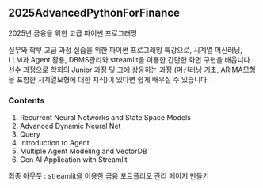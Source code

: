 ## 2025AdvancedPythonForFinance
2025년 금융을 위한 고급 파이썬 프로그래밍

실무와 학부 고급 과정 실습을 위한 파이썬 프로그래밍 특강으로, 시계열 머신러닝, LLM과 Agent 활용, DBMS관리와 streamlit을 이용한 간단한 화면 구현을 배웁니다.
선수 과정으로 학회의 Junior 과정 및 그에 상응하는 과정 (머신러닝 기초, ARIMA모형을 포함한 시계열모형에 대한 지식)이 있다면 쉽게 배우실 수 있습니다.

### Contents

1. Recurrent Neural Networks and State Space Models
2. Advanced Dynamic Neural Net
3. Query
4. Introduction to Agent
5. Multiple Agent Modeling and VectorDB
6. Gen AI Application with Streamlit

최종 아웃풋 : streamlit을 이용한 금융 포트폴리오 관리 페이지 만들기
